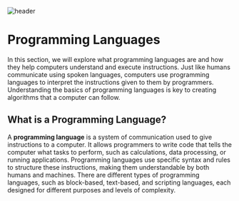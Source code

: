 ![header](assets/header.png)

# Programming Languages

In this section, we will explore what programming languages are and how they help computers understand and execute instructions. Just like humans communicate using spoken languages, computers use programming languages to interpret the instructions given to them by programmers. Understanding the basics of programming languages is key to creating algorithms that a computer can follow.

## What is a Programming Language?

A **programming language** is a system of communication used to give instructions to a computer. It allows programmers to write code that tells the computer what tasks to perform, such as calculations, data processing, or running applications. Programming languages use specific syntax and rules to structure these instructions, making them understandable by both humans and machines. There are different types of programming languages, such as block-based, text-based, and scripting languages, each designed for different purposes and levels of complexity.

